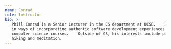 ```yaml
---	
name: Conrad	
role: Instructor	
bio: >	
   Phill Conrad is a Senior Lecturer in the CS department at UCSB.    He is interested	
   in ways of incorporating authentic software development experiences into undergraduate	
   computer science courses.    Outside of CS, his interests include piano, guitar,	
   hiking and meditation.	
---
```

